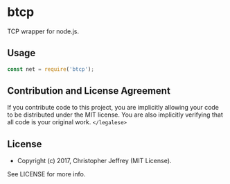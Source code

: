 # btcp

TCP wrapper for node.js.

## Usage

``` js
const net = require('btcp');
```

## Contribution and License Agreement

If you contribute code to this project, you are implicitly allowing your code
to be distributed under the MIT license. You are also implicitly verifying that
all code is your original work. `</legalese>`

## License

- Copyright (c) 2017, Christopher Jeffrey (MIT License).

See LICENSE for more info.

[gc]: https://en.wikipedia.org/wiki/Golomb_coding
